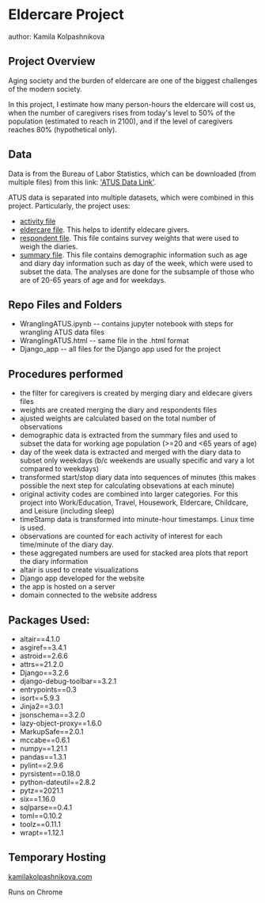 # Eldercare Project

author: Kamila Kolpashnikova

## Project Overview

Aging society and the burden of eldercare are one of the biggest challenges of the modern society. 

In this project, I estimate how many person-hours the eldercare will cost us, when the number of caregivers rises from today's level to 50% of the population (estimated to reach in 2100), and if the level of caregivers reaches 80% (hypothetical only).

## Data

Data is from the Bureau of Labor Statistics, which can be downloaded (from multiple files) from this link: ['ATUS Data Link'](https://www.bls.gov/tus/data.htm).

ATUS data is separated into multiple datasets, which were combined in this project. Particularly, the project uses:
- [activity file](https://www.bls.gov/tus/special.requests/atusact-0320.zip)
- [eldercare file](https://www.bls.gov/tus/special.requests/atusrostec-1120.zip). This helps to identify eldecare givers.
- [respondent file](https://www.bls.gov/tus/special.requests/atusresp-0320.zip). This file contains survey weights that were used to weigh the diaries.
- [summary file](https://www.bls.gov/tus/special.requests/atussum-0320.zip). This file contains demographic information such as age and diary day information such as day of the week, which were used to subset the data. The analyses are done for the subsample of those who are of 20-65 years of age and for weekdays.

## Repo Files and Folders

- WranglingATUS.ipynb -- contains jupyter notebook with steps for wrangling ATUS data files
- WranglingATUS.html -- same file in the .html format
- Django_app -- all files for the Django app used for the project

## Procedures performed

- the filter for caregivers is created by merging diary and eldecare givers files
- weights are created merging the diary and respondents files
- ajusted weights are calculated based on the total number of observations
- demographic data is extracted from the summary files and used to subset the data for working age population (>=20 and <65 years of age)
- day of the week data is extracted and merged with the diary data to subset only weekdays (b/c weekends are usually specific and vary a lot compared to weekdays)
- transformed start/stop diary data into sequences of minutes (this makes possible the next step for calculating obsevations at each minute)
- original activity codes are combined into larger categories. For this project into Work/Education, Travel, Housework, Eldercare, Childcare, and Leisure (including sleep)
- timeStamp data is transformed into minute-hour timestamps. Linux time is used.
- observations are counted for each activity of interest for each time/minute of the diary day. 
- these aggregated numbers are used for stacked area plots that report the diary information
- altair is used to create visualizations
- Django app developed for the website 
- the app is hosted on a server     
- domain connected to the website address

## Packages Used:

- altair==4.1.0
- asgiref==3.4.1
- astroid==2.6.6
- attrs==21.2.0
- Django==3.2.6
- django-debug-toolbar==3.2.1
- entrypoints==0.3
- isort==5.9.3
- Jinja2==3.0.1
- jsonschema==3.2.0
- lazy-object-proxy==1.6.0
- MarkupSafe==2.0.1
- mccabe==0.6.1
- numpy==1.21.1
- pandas==1.3.1
- pylint==2.9.6
- pyrsistent==0.18.0
- python-dateutil==2.8.2
- pytz==2021.1
- six==1.16.0
- sqlparse==0.4.1
- toml==0.10.2
- toolz==0.11.1
- wrapt==1.12.1

## Temporary Hosting

[kamilakolpashnikova.com](http://kamilakolpashnikova.com/)

Runs on Chrome
